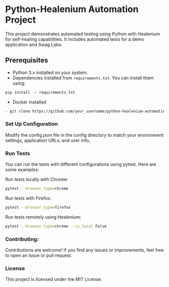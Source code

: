 # Python-Healenium Automation Project

This project demonstrates automated testing using Python with Healenium for self-healing capabilities. It includes automated tests for a demo application and Swag Labs.

## Prerequisites

- Python 3.x installed on your system.
- Dependencies installed from `requirements.txt`. You can install them using:
```sh
pip install -r requirements.txt
```
- Docker installed
```sh
- git clone https://github.com/your_username/python-healenium-automation.git
```
### Set Up Configuration
Modify the config.json file in the config directory to match your environment settings, application URLs, and user info.

### Run Tests
You can run the tests with different configurations using pytest. Here are some examples:

Run tests locally with Chrome:
```sh
pytest --browser_type=chrome
```
Run tests with Firefox:
```sh
pytest --browser_type=firefox
```
Run tests remotely using Healenium:
```sh
pytest --browser_type=chrome --is_local False
```
### Contributing:
Contributions are welcome! If you find any issues or improvements, feel free to open an issue or pull request.

### License
This project is licensed under the MIT License.

